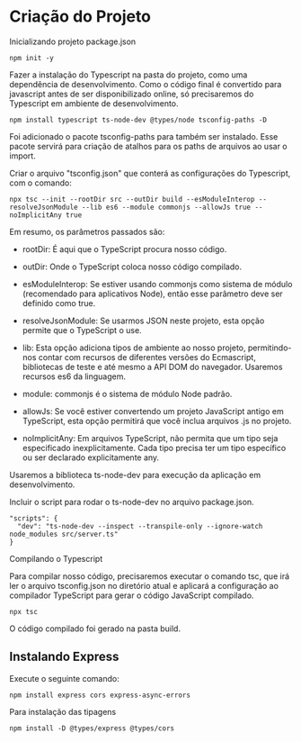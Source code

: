 # Criação do Projeto

Inicializando projeto package.json
```
npm init -y
```

Fazer a instalação do Typescript na pasta do projeto, como uma dependência de desenvolvimento. Como o código final é convertido para javascript antes de ser disponibilizado online, só precisaremos do Typescript em ambiente de desenvolvimento.
```
npm install typescript ts-node-dev @types/node tsconfig-paths -D
```

Foi adicionado o pacote tsconfig-paths para também ser instalado. Esse pacote servirá para criação de atalhos para os paths de arquivos ao usar o import.

Criar o arquivo "tsconfig.json" que conterá as configurações do Typescript, com o comando:
```
npx tsc --init --rootDir src --outDir build --esModuleInterop --resolveJsonModule --lib es6 --module commonjs --allowJs true --noImplicitAny true
```

Em resumo, os parâmetros passados são:

* rootDir: É aqui que o TypeScript procura nosso código.

* outDir: Onde o TypeScript coloca nosso código compilado.

* esModuleInterop: Se estiver usando commonjs como sistema de módulo (recomendado para aplicativos Node), então esse parâmetro deve ser definido como true.

* resolveJsonModule: Se usarmos JSON neste projeto, esta opção permite que o TypeScript o use.

* lib: Esta opção adiciona tipos de ambiente ao nosso projeto, permitindo-nos contar com recursos de diferentes versões do Ecmascript, bibliotecas de teste e até mesmo a API DOM do navegador. Usaremos recursos es6 da linguagem.

* module: commonjs é o sistema de módulo Node padrão.

* allowJs: Se você estiver convertendo um projeto JavaScript antigo em TypeScript, esta opção permitirá que você inclua arquivos .js no projeto.

* noImplicitAny: Em arquivos TypeScript, não permita que um tipo seja especificado inexplicitamente. Cada tipo precisa ter um tipo específico ou ser declarado explicitamente any.

Usaremos a biblioteca ts-node-dev para execução da aplicação em desenvolvimento.

Incluir o script para rodar o ts-node-dev no arquivo package.json.
```
"scripts": {
  "dev": "ts-node-dev --inspect --transpile-only --ignore-watch node_modules src/server.ts"
}
```

Compilando o Typescript

Para compilar nosso código, precisaremos executar o comando tsc, que irá ler o arquivo tsconfig.json no diretório atual e aplicará a configuração ao compilador TypeScript para gerar o código JavaScript compilado.
```
npx tsc
```
O código compilado foi gerado na pasta build.

## Instalando Express

Execute o seguinte comando:
```
npm install express cors express-async-errors
```

Para instalação das tipagens
```
npm install -D @types/express @types/cors
```
